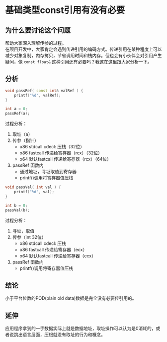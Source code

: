# 基础类型const引用有没有必要

## 为什么要讨论这个问题

帮助大家深入理解传参的过程。  
在项目开发中，大家肯定会遇到传递引用的编码方式。传递引用在某种程度上可以减少对象复制，内存拷贝，节省调用时间和栈内存。但也会有小伙伴会对引用产生疑问，像 `const float&` 这种引用还有必要吗？我这在这里跟大家分析一下。

## 分析

```cpp
void passRef( const int& valRef ) {
    printf("%d", valRef);
}
```

```cpp
int a = 0;
passRef(a);
```

过程分析：
1. 取址（a） 
2. 传参（指针）
    * x86 stdcall cdecl: 压栈（32位）
    * x86 fastcall 传递给寄存器（rcx）（32位）
    * x64 默认fastcall  传递给寄存器（rcx）（64位）
3. passRef 函数内
    * 通过地址，寻址取值到寄存器
    * printf()调用将寄存器值压栈

```cpp
void passVal( int val ) {
    printf("%d", val);
}
```
```cpp
int b = 0;
passVal(b);
```

过程分析：
1. 寻址，取值
2. 传参（int 32位）
    * x86 stdcall cdecl: 压栈
    * x86 fastcall 传递给寄存器（ecx）
    * x64 默认fastcall  传递给寄存器（ecx）
3. passRef 函数内
    * printf()调用将寄存器值压栈

## 结论

小于平台位数的POD(plain old data)数据是完全没有必要传引用的。

## 延伸

应用程序拿到的一手数据实际上就是数据地址，取址操作可以认为是0消耗的，或者说跳出语言层面，压根就没有取址的行为和概念。